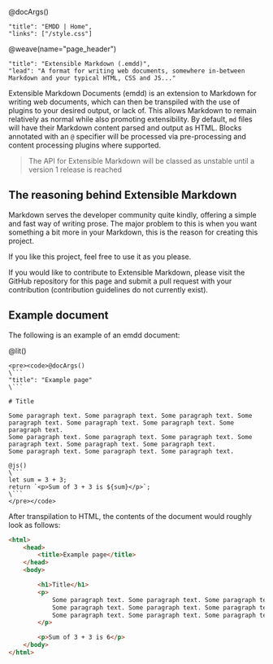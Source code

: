 @docArgs()
```
"title": "EMDD | Home", 
"links": ["/style.css"]
```

@weave(name="page_header")
```
"title": "Extensible Markdown (.emdd)", 
"lead": "A format for writing web documents, somewhere in-between Markdown and your typical HTML, CSS and JS..." 
```

Extensible Markdown Documents (emdd) is an extension to Markdown for writing web documents, which can then be transpiled with the use of plugins to your desired output, or lack of. This allows Markdown to remain relatively as normal while also promoting extensibility. By default, `md` files will have their Markdown content parsed and output as HTML. Blocks annotated with an `@` specifier will be processed via pre-processing and content processing plugins where supported.

> The API for Extensible Markdown will be classed as unstable until a version 1 release is reached

## The reasoning behind Extensible Markdown

Markdown serves the developer community quite kindly, offering a simple and fast way of writing prose. The major problem to this is when you want something a bit more in your Markdown, this is the reason for creating this project.

If you like this project, feel free to use it as you please.

If you would like to contribute to Extensible Markdown, please visit the GitHub repository for this page and submit a pull request with your contribution (contribution guidelines do not currently exist).

## Example document

The following is an example of an emdd document:

@lit()
```
<pre><code>@docArgs()
\```
"title": "Example page"
\```

# Title

Some paragraph text. Some paragraph text. Some paragraph text. Some paragraph text. Some paragraph text. Some paragraph text. Some paragraph text. 
Some paragraph text. Some paragraph text. Some paragraph text. Some paragraph text. Some paragraph text. Some paragraph text. 
Some paragraph text. Some paragraph text. Some paragraph text.

@js()
\```
let sum = 3 + 3;
return `<p>Sum of 3 + 3 is ${sum}</p>`;
\```
</pre></code>
```

After transpilation to HTML, the contents of the document would roughly look as follows:

```html
<html>
    <head>
        <title>Example page</title>
    </head>
    <body>

        <h1>Title</h1>
        <p>
            Some paragraph text. Some paragraph text. Some paragraph text. Some paragraph text. Some paragraph text. Some paragraph text. Some paragraph text.
            Some paragraph text. Some paragraph text. Some paragraph text. Some paragraph text. Some paragraph text. Some paragraph text.
            Some paragraph text. Some paragraph text. Some paragraph text.
        </p>

        <p>Sum of 3 + 3 is 6</p>
    </body>
</html>
```